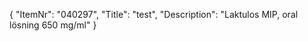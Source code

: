 {
  "ItemNr": "040297",
  "Title": "test",
  "Description": "Laktulos MIP, oral lösning 650 mg/ml"
}